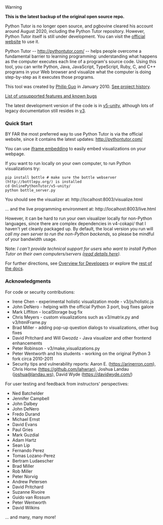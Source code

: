 > [!WARNING]
> 
> **This is the latest backup of the original open source repo.**
> 
> Python Tutor is no longer open source, and pgbovine cleared his account around August 2020, including the Python Tutor repository.
> However, Python Tutor itself is still under development. You can visit the [official website](https://pythontutor.com) to use it.
> 

Python Tutor -- http://pythontutor.com/ -- helps people overcome a fundamental barrier to learning programming: understanding what happens as the computer executes each line of a program's source code. Using this tool, you can write Python, Java, JavaScript, TypeScript, Ruby, C, and C++ programs in your Web browser and visualize what the computer is doing step-by-step as it executes those programs.

This tool was created by [Philip Guo](http://pgbovine.net/) in January 2010. [See project history](history.txt).

[List of unsupported features and known bugs](https://github.com/pgbovine/OnlinePythonTutor/blob/master/unsupported-features.md)

The latest development version of the code is in [v5-unity](v5-unity/),
although lots of legacy documentation still resides in [v3](v3/).


### Quick Start

BY FAR the most preferred way to use Python Tutor is via the official website, since it contains the latest updates: http://pythontutor.com/

You can use [iframe embedding](v3/docs/embedding-HOWTO.md) to easily embed visualizations on your webpage.

If you want to run locally on your own computer, to run Python visualizations try:

```
pip install bottle # make sure the bottle webserver (http://bottlepy.org/) is installed
cd OnlinePythonTutor/v5-unity/
python bottle_server.py
```

You should see the visualizer at: http://localhost:8003/visualize.html

... and the live programming environment at: http://localhost:8003/live.html 

However, it can be hard to run your own visualizer locally for
non-Python languages, since there are complex dependencies in v4-cokapi/ that
I haven't yet cleanly packaged up. By default, the local version you run will
*call my own server to run the non-Python backends*, so please be mindful of
your bandwidth usage.

Note: *I can't provide technical support for users who want to install Python Tutor on their own computers/servers ([read details here](https://github.com/pgbovine/OnlinePythonTutor/blob/master/unsupported-features.md)).*

For further directions, see [Overview for Developers](v3/docs/developer-overview.md) or explore the [rest of the docs](v3/docs/).


### Acknowledgments

For code or security contributions:
- Irene Chen - experimental holistic visualization mode - v3/js/holistic.js
- John DeNero - helping with the official Python 3 port, bug fixes galore
- Mark Liffiton - localStorage bug fix
- Chris Meyers - custom visualizations such as v3/matrix.py and v3/htmlFrame.py
- Brad Miller - adding pop-up question dialogs to visualizations, other bug fixes
- David Pritchard and Will Gwozdz - Java visualizer and other frontend enhancements
- Peter Robinson - v3/make_visualizations.py
- Peter Wentworth and his students - working on the original Python 3 fork circa 2010-2011
- Security tips and vulnerability reports: Aaron E. (https://arinerron.com), Chris Horne (https://github.com/lahwran), Joshua Landau (joshua@landau.ws), David Wyde (https://davidwyde.com/)

For user testing and feedback from instructors' perspectives:
- Ned Batchelder
- Jennifer Campbell
- John Dalbey
- John DeNero
- Fredo Durand
- Michael Ernst
- David Evans
- Paul Gries
- Mark Guzdial
- Adam Hartz
- Sean Lip
- Fernando Perez
- Tomas Lozano-Perez
- Bertram Ludaescher
- Brad Miller
- Rob Miller
- Peter Norvig
- Andrew Petersen
- David Pritchard
- Suzanne Rivoire
- Guido van Rossum
- Peter Wentworth
- David Wilkins

... and many, many more!
